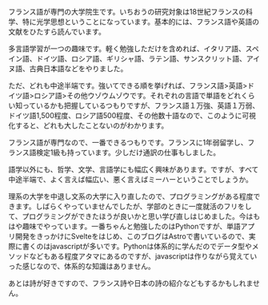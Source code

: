 フランス語が専門の大学院生です。いちおうの研究対象は18世紀フランスの科学、特に光学思想ということになっています。基本的には、フランス語や英語の文献をひたすら読んでいます。

多言語学習が一つの趣味です。軽く勉強しただけを含めれば、イタリア語、スペイン語、ドイツ語、ロシア語、ギリシャ語、ラテン語、サンスクリット語、アイヌ語、古典日本語などをやりました。

ただ、どれも中途半端です。強いてできる順を挙げれば、フランス語>英語>ドイツ語>ロシア語>その他ウゾウムゾウです。それぞれの言語で単語をどれくらい知っているかも把握しているつもりですが、フランス語１万強、英語１万弱、ドイツ語1,500程度、ロシア語500程度、その他数十語なので、このように可視化すると、どれも大したことないのがわかります。

フランス語が専門なので、一番できるつもりです。フランスに1年弱留学し、フランス語検定1級も持っています。少しだけ通訳の仕事もしました。

語学以外にも、哲学、文学、言語学にも幅広く興味があります。ですが、すべて中途半端で、よく言えば幅広い、悪く言えばミーハーということでしょうか。

理系の大学を中退し文系の大学に入り直したので、プログラミングがある程度できます。しばらくやっていませんでしたが、学部のときに一度就活のフリをして、プログラミングができたほうが良いかと思い学び直しはじめました。今はもはや趣味でやっています。一番ちゃんと勉強したのはPythonですが、単語アプリ開発をきっかけにSvelteをはじめ、このブログはAstroで書いているので、実際に書くのはjavascriptが多いです。Pythonは体系的に学んだのでデータ型やメソッドなどもある程度アタマにあるのですが、javascriptは作りながら覚えていった感じなので、体系的な知識はありません。

あとは詩が好きですので、フランス詩や日本の詩の紹介などもするかもしれません。